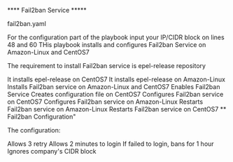 **** Fail2ban Service *****

fail2ban.yaml

For the configuration part of the playbook input your IP/CIDR block on lines 48 and 60
THis playbook installs and configures Fail2ban Service on Amazon-Linux and CentOS7


The requirement to install Fail2ban service is epel-release repository

It installs epel-release on CentOS7
It installs epel-release on Amazon-Linux
Installs Fail2ban service on Amazon-Linux and CentOS7
Enables Fail2ban Service
Creates configuration file on CentOS7
Configures Fail2ban service on CentOS7
Configures Fail2ban service on Amazon-Linux
Restarts Fail2ban service on Amazon-Linux
Restarts Fail2ban service on CentOS7
** Fail2ban Configuration"



The configuration:

Allows 3 retry
Allows 2 minutes to login
If failed to login, bans for 1 hour
Ignores company's CIDR block
